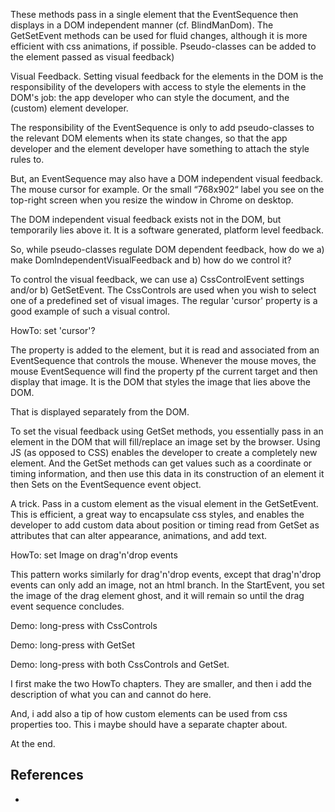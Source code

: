 These methods pass in a single element that the EventSequence then displays in a DOM independent manner (cf. BlindManDom). The GetSetEvent methods can be used for fluid changes, although it is more efficient with css animations, if possible. Pseudo-classes can be added to the element passed as visual feedback)

Visual Feedback. Setting visual feedback for the elements in the DOM is the responsibility of the developers with access to style the elements in the DOM's job: the app developer who can style the document, and the (custom) element developer.

The responsibility of the EventSequence is only to add pseudo-classes to the relevant DOM elements when its state changes, so that the app developer and the element developer have something to attach the style rules to.

But, an EventSequence may also have a DOM independent visual feedback. The mouse cursor for example. Or the small “768x902“ label you see on the top-right screen when you resize the window in Chrome on desktop.

The DOM independent visual feedback exists not in the DOM, but temporarily lies above it. It is a software generated, platform level feedback.

So, while pseudo-classes regulate DOM dependent feedback, how do we a) make DomIndependentVisualFeedback and b) how do we control it?

To control the visual feedback, we can use a) CssControlEvent settings and/or b) GetSetEvent. The CssControls are used when you wish to select one of a predefined set of visual images. The regular 'cursor' property is a good example of such a visual control.

HowTo: set 'cursor'?

The property is added to the element, but it is read and associated from an EventSequence that controls the mouse. Whenever the mouse moves, the mouse EventSequence will find the property pf the current target and then display that image. It is the DOM that styles the image that lies above the DOM.

That is displayed separately from the DOM.

To set the visual feedback using GetSet methods, you essentially pass in an element in the DOM that will fill/replace an image set by the browser. Using JS (as opposed to CSS) enables the developer to create a completely new element. And the GetSet methods can get values such as a coordinate or timing information, and then use this data in its construction of an element it then Sets on the EventSequence event object.




A trick. Pass in a custom element as the visual element in the GetSetEvent. This is efficient, a great way to encapsulate css styles, and enables the developer to add custom data about position or timing read from GetSet as attributes that can alter appearance, animations, and add text.

HowTo: set Image on drag'n'drop events

This pattern works similarly for drag'n'drop events, except that drag'n'drop events can only add an image, not an html branch. In the StartEvent, you set the image of the drag element ghost, and it will remain so until the drag event sequence concludes.

Demo: long-press with CssControls

Demo: long-press with GetSet

Demo: long-press with both CssControls and GetSet.

I first make the two HowTo chapters. They are smaller, and then i add the description of what you can and cannot do here.

And, i add also a tip of how custom elements can be used from css properties too. This i maybe should have a separate chapter about.

At the end.

## 



## References

 * []()